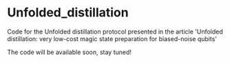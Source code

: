 # Unfolded_distillation
Code for the Unfolded distillation protocol presented in the article 'Unfolded distillation: very low-cost magic state preparation for biased-noise qubits' 

The code will be available soon, stay tuned!
